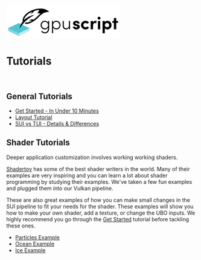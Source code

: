 <br>
<br>
<img src="images/GPUscript.png" width="300">
<br>

# **Tutorials** <br><br>

## **General Tutorials**

* [Get Started - In Under 10 Minutes](Get_Started.md)
* [Layout Tutorial](Tutorials_Layout.md)
* [SUI vs TUI - Details & Differences](Tutorials_SUIvsTUI.md)

## **Shader Tutorials**

Deeper application customization involves working working shaders.

[Shadertoy](https://www.shadertoy.com) has some of the best shader writers in the world. Many of their examples are very inspiring and you can learn a lot about shader programming by studying their examples. We've taken a few fun examples and plugged them into our Vulkan pipeline. 

These are also great examples of how you can make small changes in the SUI pipeline to fit your needs for the shader. These examples will show you how to make your own shader, add a texture, or change the UBO inputs. We highly recommend you go through the [Get Started](Get_Started.md) tutorial before tackling these ones.

* [Particles Example](Tutorials_ShaderToy_Particles.md)
* [Ocean Example](Tutorials_ShaderToy_Ocean.md)
* [Ice Example](Tutorials_ShaderToy_Ice.md)